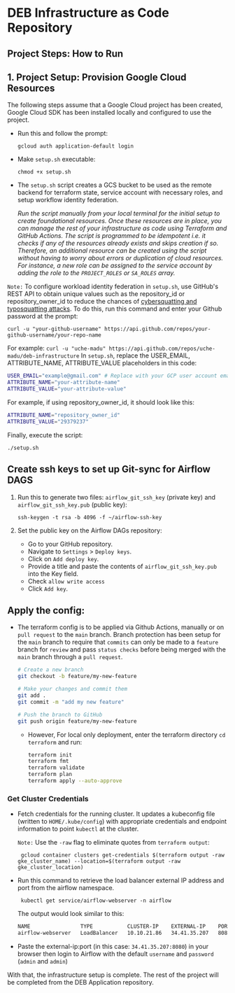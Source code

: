 
# DEB Infrastructure as Code Repository

## Project Steps: How to Run
## 1. Project Setup: Provision Google Cloud Resources

The following steps assume that a Google Cloud project has been created, Google Cloud SDK has been installed locally and configured to use the project.

* Run this and follow the prompt:
    ```
    gcloud auth application-default login
    ``` 

* Make `setup.sh` executable: 
    ```
    chmod +x setup.sh
    ```
* The `setup.sh` script creates a GCS bucket to be used as the remote backend for terraform state, service account with necessary roles, and setup workflow identity federation. 
    
    *Run the script manually from your local terminal for the initial setup to create foundational resources. Once these resources are in place, you can manage the rest of your infrastructure as code using Terraform and GitHub Actions. The script is programmed to be idempotent i.e. it checks if any of the resources already exists and skips creation if so. Therefore, an additional resource can be created using the script without having to worry about errors or duplication of cloud resources. For instance, a new role can be assigned to the service account by adding the role to the `PROJECT_ROLES` or `SA_ROLES` array.*

`Note:` To configure workload identity federation in `setup.sh`, use GitHub's REST API to obtain unique values such as the repository_id or repository_owner_id to reduce the chances of [cybersquatting and typosquatting attacks](https://cloud.google.com/iam/docs/workload-identity-federation-with-deployment-pipelines#:~:text=Caution%3A%20There,your%20GitHub%20organization.). To do this, run this command and enter your Github password at the prompt: 

```
curl -u "your-github-username" https://api.github.com/repos/your-github-username/your-repo-name
```
For example:
    ```
    curl -u "uche-madu" https://api.github.com/repos/uche-madu/deb-infrastructure
    ```
In `setup.sh`, replace the USER_EMAIL, ATTRIBUTE_NAME, ATTRIBUTE_VALUE placeholders in this code:

```bash
USER_EMAIL="example@gmail.com" # Replace with your GCP user account email
ATTRIBUTE_NAME="your-attribute-name"
ATTRIBUTE_VALUE="your-attribute-value"
```
For example, if using repository_owner_id, it should look like this:
```bash
ATTRIBUTE_NAME="repository_owner_id"
ATTRIBUTE_VALUE="29379237"
```
Finally, execute the script:
```
./setup.sh
```

## Create ssh keys to set up Git-sync for Airflow DAGS
1. Run this to generate two files: `airflow_git_ssh_key` (private key) and `airflow_git_ssh_key.pub` (public key):
   ```
   ssh-keygen -t rsa -b 4096 -f ~/airflow-ssh-key
   ```

2. Set the public key on the Airflow DAGs repository:
    - Go to your GitHub repository.
    - Navigate to `Settings` > `Deploy keys`.
    - Click on `Add deploy key`.
    - Provide a title and paste the contents of `airflow_git_ssh_key.pub` into the Key field.
    - Check `allow write access`
    - Click `Add key`.

## Apply the config:
* The terraform config is to be applied via Github Actions, manually or on `pull request` to the `main` branch. Branch protection has been setup for the `main` branch to require that `commits` can only be made to a `feature` branch for `review` and pass `status checks` before being merged with the `main` branch through a `pull request`.

    ```bash
    # Create a new branch
    git checkout -b feature/my-new-feature

    # Make your changes and commit them
    git add .
    git commit -m "add my new feature"

    # Push the branch to GitHub
    git push origin feature/my-new-feature
    ```
    * However, For local only deployment, enter the terraform directory `cd terraform` and run: 
        ```bash
        terraform init
        terraform fmt
        terraform validate
        terraform plan
        terraform apply --auto-approve
        ```
### Get Cluster Credentials
* Fetch credentials for the running cluster. It updates a kubeconfig file (written to `HOME/.kube/config`) with appropriate credentials and endpoint information to point `kubectl` at the cluster.

    `Note:` Use the `-raw` flag to eliminate quotes from `terraform output`:
    
    ```
     gcloud container clusters get-credentials $(terraform output -raw gke_cluster_name) --location=$(terraform output -raw gke_cluster_location)
     ```

* Run this command to retrieve the load balancer external IP address and port from the airflow namespace.
    ```
     kubectl get service/airflow-webserver -n airflow
    ```
  The output would look similar to this:

    ```bash
    NAME                TYPE           CLUSTER-IP    EXTERNAL-IP    PORT(S)          AGE
    airflow-webserver   LoadBalancer   10.10.21.86   34.41.35.207   8080:32182/TCP   60m
    ```
* Paste the external-ip:port (in this case: `34.41.35.207:8080`) in your browser then login to Airflow with the default `username` and `password` (`admin` and `admin`)

With that, the infrastructure setup is complete. The rest of the project will be completed from the DEB Application repository.

  
